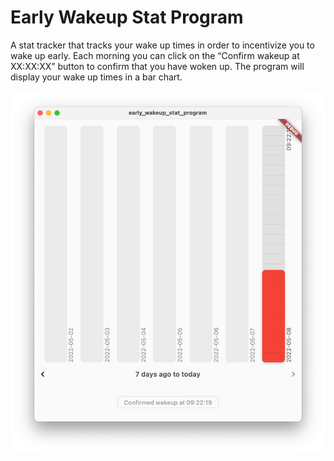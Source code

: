 # Early Wakeup Stat Program

A stat tracker that tracks your wake up times in order to incentivize you to wake up early. Each morning you can click on the “Confirm wakeup at XX:XX:XX” button to confirm that you have woken up. The program will display your wake up times in a bar chart.

![Screenshot of the application](images/screenshot.png)